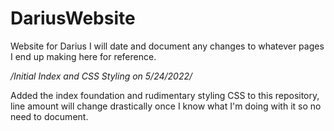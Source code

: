 # DariusWebsite
Website for Darius
I will date and document any changes to whatever pages I end up making here for reference.

*/Initial Index and CSS Styling on 5/24/2022/*

Added the index foundation and rudimentary styling CSS to this repository, line amount will change drastically once I know what I'm doing with it so no need to document.


 

